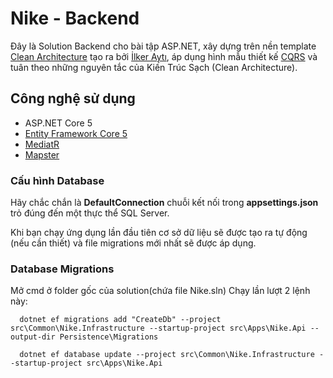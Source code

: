 # Nike - Backend
Đây là Solution Backend cho bài tập ASP.NET, xây dựng trên nền template [Clean Architecture](https://github.com/iayti/CleanArchitecture) tạo ra bởi [İlker Aytı](https://github.com/iayti), áp dụng hình mẫu thiết kế [CQRS](https://docs.microsoft.com/en-us/azure/architecture/patterns/cqrs) và tuân theo những nguyên tắc của Kiến Trúc Sạch (Clean Architecture).

## Công nghệ sử dụng
* ASP.NET Core 5
* [Entity Framework Core 5](https://docs.microsoft.com/en-us/ef/core/)
* [MediatR](https://github.com/jbogard/MediatR)
* [Mapster](https://github.com/MapsterMapper/Mapster)

### Cấu hình Database

Hãy chắc chắn là **DefaultConnection** chuỗi kết nối trong **appsettings.json** trỏ đúng đến một thực thể SQL Server. 

Khi bạn chạy ứng dụng lần đầu tiên cơ sở dữ liệu sẽ được tạo ra tự động (nếu cần thiết) và file migrations mới nhất sẽ được áp dụng.

### Database Migrations

Mở cmd ở folder gốc của solution(chứa file Nike.sln) Chạy lần lượt 2 lệnh này:

```batch
  dotnet ef migrations add "CreateDb" --project src\Common\Nike.Infrastructure --startup-project src\Apps\Nike.Api --output-dir Persistence\Migrations
```

```batch
  dotnet ef database update --project src\Common\Nike.Infrastructure --startup-project src\Apps\Nike.Api
```

